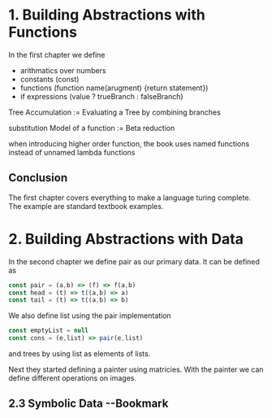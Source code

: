 # 1. Building Abstractions with Functions

In the first chapter we define

* arithmatics over numbers
* constants (const)
* functions (function name(arugment) {return statement})
* if expressions (value ? trueBranch : falseBranch)

Tree Accumulation := Evaluating a Tree by combining branches

substitution Model of a function := Beta reduction

when introducing higher order function, the book uses named functions instead of unnamed lambda functions

## Conclusion

The first chapter covers everything to make a language turing complete. The example are standard textbook examples.

# 2. Building Abstractions with Data

In the second chapter we define pair as our primary data. It can be defined as

``` javascript
const pair = (a,b) => (f) => f(a,b)
const head = (t) => t((a,b) => a)
const tail = (t) => t((a,b) => b)
```

We also define list using the pair implementation

``` javascript
const emptyList = null
const cons = (e,list) => pair(e,list) 
```

and trees by using list as elements of lists.

Next they started defining a painter using matricies. With the painter we can define different operations on images.



## 2.3 Symbolic Data --Bookmark
